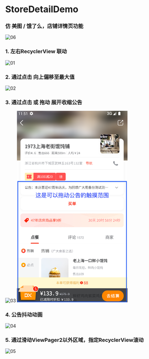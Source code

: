 # StoreDetailDemo

### 仿 美图 / 饿了么，店铺详情页功能
<img src="06.gif" alt="06" width="350">



### 1. 左右RecyclerView 联动
<img src="01.gif" alt="01" width="350">



### 2. 通过点击 向上偏移至最大值
<img src="02.gif" alt="02" width="350">



### 3. 通过点击 或 拖动 展开收缩公告
<img src="03.gif" alt="03" width="350">   <img src="07.png" alt="07" width="350">



### 4. 公告抖动动画
<img src="04.gif" alt="04" width="350">



### 5. 通过滑动ViewPager2以外区域，指定RecyclerView滚动
<img src="05.gif" alt="05" width="350">




